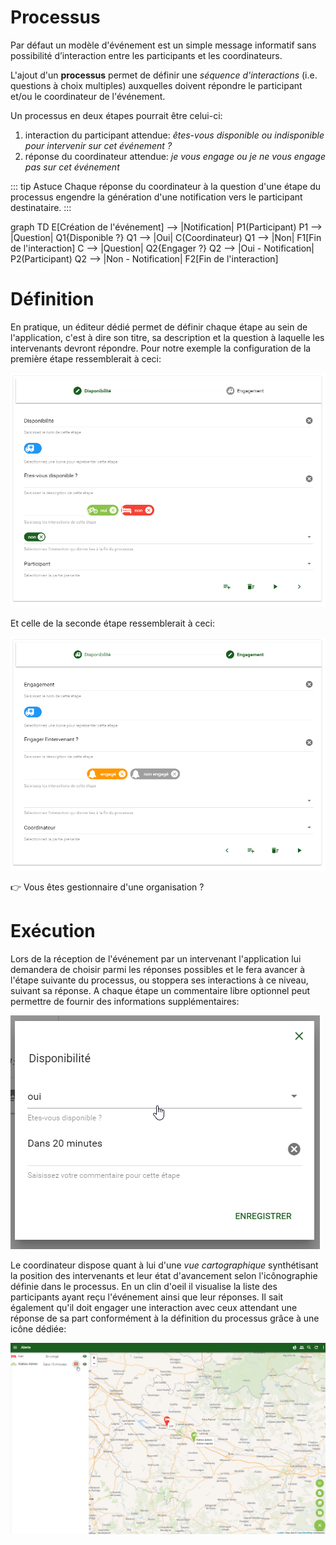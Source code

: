 # Processus

Par défaut un modèle d'événement est un simple message informatif sans possibilité d’interaction entre les participants et les coordinateurs.

L'ajout d'un **processus** permet de définir une *séquence d'interactions* (i.e. questions à choix multiples) auxquelles doivent répondre le participant et/ou le coordinateur de l'événement.

Un processus en deux étapes pourrait être celui-ci:
  1. interaction du participant attendue: *êtes-vous disponible ou indisponible pour intervenir sur cet événement ?*
  2. réponse du coordinateur attendue: *je vous engage ou je ne vous engage pas sur cet événement*

::: tip Astuce
Chaque réponse du coordinateur à la question d'une étape du processus engendre la génération d'une notification vers le participant destinataire.
:::

<mermaid>
graph TD
  E[Création de l'événement] --> |Notification| P1(Participant)
  P1 --> |Question| Q1{Disponible ?}
  Q1 --> |Oui| C(Coordinateur)
  Q1 --> |Non| F1[Fin de l'interaction]
  C --> |Question| Q2{Engager ?}
  Q2 --> |Oui - Notification| P2(Participant)
  Q2 --> |Non - Notification| F2[Fin de l'interaction]
</mermaid>

# Définition

En pratique, un éditeur dédié permet de définir chaque étape au sein de l'application, c'est à dire son titre, sa description et la question à laquelle les intervenants devront répondre. Pour notre exemple la configuration de la première étape ressemblerait à ceci:

![workflow-step-1](../../assets/Event-Workflow-1-FR.png)

Et celle de la seconde étape ressemblerait à ceci:

![workflow-step-2](../../assets/Event-Workflow-2-FR.png)

:point_right: Vous êtes gestionnaire d'une organisation ? <tour-link text="Voir comment créer un modèle avec processus" path="home" :params="{ organisation: 'manager', route: 'create-event-template' }"/>

# Exécution

Lors de la réception de l'événement par un intervenant l'application lui demandera de choisir parmi les réponses possibles et le fera avancer à l'étape suivante du processus, ou stoppera ses interactions à ce niveau, suivant sa réponse. A chaque étape un commentaire libre optionnel peut permettre de fournir des informations supplémentaires:

![workflow-interaction](../../assets/Interaction-FR.png)

Le coordinateur dispose quant à lui d'une *vue cartographique* synthétisant la position des intervenants et leur état d'avancement selon l'icônographie définie dans le processus. En un clin d'oeil il visualise la liste des participants ayant reçu l'événement ainsi que leur réponses. Il sait également qu'il doit engager une interaction avec ceux attendant une réponse de sa part conformément à la définition du processus grâce à une icône dédiée:

![workflow-map](../../assets/Event-Map-FR.png)
